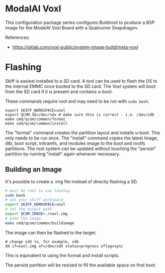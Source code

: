 # ModalAI Voxl

This configuration package series configures Buildroot to produce a BSP image for the
ModelAI Voxl Board with a Qualcomm Snapdragon.

References:

 - https://gitlab.com/voxl-public/system-image-build/meta-voxl
 
# Flashing

Skiff is easiest installed to a SD card. A tool can be used to flash the OS to
the internal EMMC once booted to the SD card. The Voxl system will boot from
the SD card if it is present and contains u-boot.

These commands require root and may need to be run with `sudo bash`.

```
export SKIFF_WORKSPACE=voxl
export QCOM_SD=/dev/sdx # make sure this is correct - i.e. /dev/sdb
make cmd/qcom/common/format
make cmd/qcom/common/install
```

The "format" command creates the partition layout and installs u-boot. This only
needs to be run once. The "install" command copies the latest Image, dtb, boot
script, initramfs, and modules image to the boot and rootfs partitions. The root
system can be updated without touching the "persist" partition by running
"install" again whenever necessary.

## Building an Image

It's possible to create a .img file instead of directly flashing a SD.

```sh
# must be root to use losetup
sudo bash
# set your skiff workspace
export SKIFF_WORKSPACE=voxl
# set the output path
export QCOM_IMAGE=./voxl.img
# make the image
make cmd/qcom/common/buildimage
```

The image can then be flashed to the target:

```
# change sdX to, for example, sdb
dd if=voxl.img of=/dev/sdX status=progress oflag=sync
```

This is equivalent to using the format and install scripts.

The persist partition will be resized to fill the available space on first boot.
